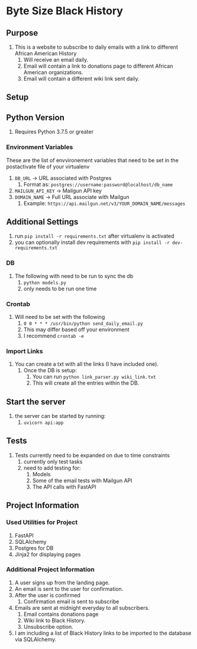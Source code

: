 # Byte Size Black History

## Purpose

1. This is a website to subscribe to daily emails with a link to different African American History
   1. Will receive an email daily.
   2. Email will contain a link to donations page to different African American organizations.
   3. Email will contain a different wiki link sent daily.

## Setup

## Python Version

1. Requires Python 3.7.5 or greater

### Environment Variables

These are the list of envvironement variables that need to be set in the postactivate file of your virtualenv

1. `DB_URL` ->  URL associated with Postgres
   1. Format as: `postgres://username:password@localhost/db_name`
2. `MAILGUN_API_KEY` -> Mailgun API key
3. `DOMAIN_NAME` -> Full URL associate with Mailgun
   1. Example: `https://api.mailgun.net/v3/YOUR_DOMAIN_NAME/messages`

## Additional Settings

1. run `pip install -r requirements.txt` after virtualenv is activated
2. you can optionally install dev requirements with `pip install -r dev-requirements.txt`

### DB

1. The following with need to be run to sync the db
   1. `python models.py`
   2. only needs to be run one time

### Crontab

1. Will need to be set with the following
   1. `0 0 * * * /usr/bin/python send_daily_email.py`
   2. This may differ based off your environment
   3. I recommend `crontab -e`

### Import Links

1. You can create a txt with all the links (I have included one).
   1. Once the DB is setup:
      1. You can run `python link_parser.py wiki_link.txt`
      2. This will create all the entries within the DB.

## Start the server

1. the server can be started by running:
   1. `uvicorn api:app`

## Tests

1. Tests currently need to be expanded on due to time constraints
   1. currently only test tasks
   2. need to add testing for:
      1. Models
      2. Some of the email tests with Mailgun API
      3. The API calls with FastAPI

## Project Information

### Used Utilities for Project

1. FastAPI
2. SQLAlchemy
3. Postgres for DB
4. Jinja2 for displaying pages

### Additional Project Information

1. A user signs up from the landing page.
2. An email is sent to the user for confirmation.
3. After the user is confirmed
   1. Confirmation email is sent to subscribe
4. Emails are sent at midnight everyday to all subscribers.
   1. Email contains donations page
   2. Wiki link to Black History.
   3. Unsubscribe option.
5. I am including a list of Black History links to be imported to the database via SQLAlchemy.
